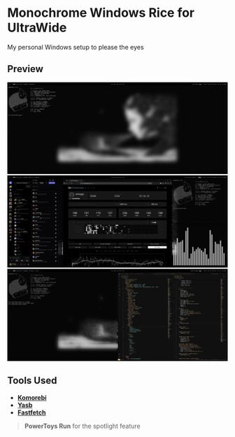 # Monochrome Windows Rice for UltraWide

My personal Windows setup to please the eyes

## Preview
![Preview](./Screenshots/Full%20Screen%20Terminal%20Photo.png)
![Preview](./Screenshots/Media%20Browsing.png)
![Preview](./Screenshots/Terminal%20+%20VsCode.png)

## Tools Used
- **[Komorebi](https://github.com/LGUG2Z/komorebi)**
- **[Yasb](https://github.com/amnweb/yasb)**
- **[Fastfetch](https://github.com/fastfetch-cli/fastfetch)**

> **PowerToys Run** for the spotlight feature
